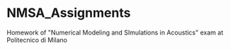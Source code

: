 # NMSA_Assignments
Homework of "Numerical Modeling and SImulations in Acoustics" exam at Politecnico di Milano
